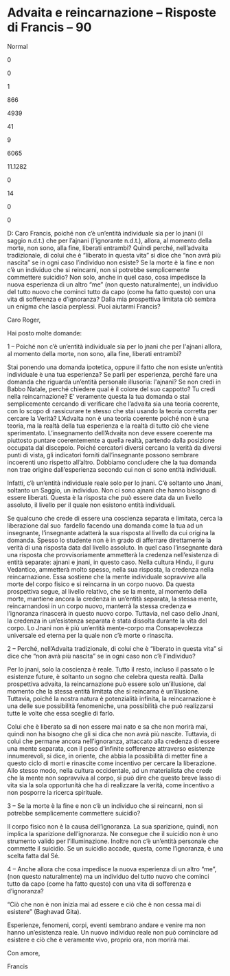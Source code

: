 # Advaita e reincarnazione – Risposte di Francis – 90

Normal

0

0

1

866

4939

41

9

6065

11.1282

0

14

0

0

D: Caro Francis, poiché non c’è un’entità individuale sia per lo jnani (il saggio n.d.t.) che per l’ajnani (l’ignorante n.d.t.), allora, al momento della morte, non sono, alla fine, liberati entrambi? Quindi perché, nell’advaita tradizionale, di colui che è “liberato in questa vita” si dice che “non avrà più nascita” se in ogni caso l’individuo non esiste? Se la morte è la fine e non c’è un individuo che si reincarni, non si potrebbe semplicemente commettere suicidio? Non solo, anche in quel caso, cosa impedisce la nuova esperienza di un altro “me” (non questo naturalmente), un individuo del tutto nuovo che cominci tutto da capo (come ha fatto questo) con una vita di sofferenza e d’ignoranza? Dalla mia prospettiva limitata ciò sembra un enigma che lascia perplessi. Puoi aiutarmi Francis?

Caro Roger,

Hai posto molte domande:

1 – Poiché non c’è un’entità individuale sia per lo jnani che per l'ajnani allora, al momento della morte, non sono, alla fine, liberati entrambi?

Stai ponendo una domanda ipotetica, oppure il fatto che non esiste un’entità individuale è una tua esperienza? Se parli per esperienza, perché fare una domanda che riguarda un’entità personale illusoria: l'ajnani? Se non credi in Babbo Natale, perché chiedere qual è il colore del suo cappotto? Tu credi nella reincarnazione? E’ veramente questa la tua domanda o stai semplicemente cercando di verificare che l’advaita sia una teoria coerente, con lo scopo di rassicurare te stesso che stai usando la teoria corretta per cercare la Verità? L’Advaita non è una teoria coerente poiché non è una teoria, ma la realtà della tua esperienza e la realtà di tutto ciò che viene sperimentato. L’insegnamento dell’Advaita non deve essere coerente ma piuttosto puntare coerentemente a quella realtà, partendo dalla posizione occupata dal discepolo. Poiché cercatori diversi cercano la verità da diversi punti di vista, gli indicatori forniti dall’insegnante possono sembrare incoerenti uno rispetto all’altro. Dobbiamo concludere che la tua domanda non trae origine dall’esperienza secondo cui non ci sono entità individuali.

Infatti, c’è un’entità individuale reale solo per lo jnani. C’è soltanto uno Jnani, soltanto un Saggio, un individuo. Non ci sono ajnani che hanno bisogno di essere liberati. Questa è la risposta che può essere data da un livello assoluto, il livello per il quale non esistono entità individuali.

Se qualcuno che crede di essere una coscienza separata e limitata, cerca la liberazione dal suo  fardello facendo una domanda come la tua ad un insegnante, l’insegnante adatterà la sua risposta al livello da cui origina la domanda. Spesso lo studente non è in grado di afferrare direttamente la verità di una risposta data dal livello assoluto. In quel caso l’insegnante darà una risposta che provvisoriamente ammetterà la credenza nell’esistenza di entità separate: ajnani e jnani, in questo caso. Nella cultura Hindu, il guru Vedantico, ammetterà molto spesso, nella sua risposta, la credenza nella reincarnazione. Essa sostiene che la mente individuale sopravvive alla morte del corpo fisico e si reincarna in un corpo nuovo. Da questa prospettiva segue, al livello relativo, che se la mente, al momento della morte, mantiene ancora la credenza in un’entità separata, la stessa mente, reincarnandosi in un corpo nuovo, manterrà la stessa credenza e l’ignoranza rinascerà in questo nuovo corpo. Tuttavia, nel caso dello Jnani, la credenza in un’esistenza separata è stata dissolta durante la vita del corpo. Lo Jnani non è più un’entità mente-corpo ma Consapevolezza universale ed eterna per la quale non c’è morte o rinascita.

2 – Perché, nell’Advaita tradizionale, di colui che è “liberato in questa vita” si dice che “non avrà più nascita” se in ogni caso non c’è l’individuo?

Per lo jnani, solo la coscienza è reale. Tutto il resto, incluso il passato o le esistenze future, è soltanto un sogno che celebra questa realtà. Dalla prospettiva advaita, la reincarnazione può essere solo un’illusione, dal momento che la stessa entità limitata che si reincarna è un’illusione. Tuttavia, poiché la nostra natura è potenzialità infinita, la reincarnazione è una delle sue possibilità fenomeniche, una possibilità che può realizzarsi tutte le volte che essa sceglie di farlo.

Colui che è liberato sa di non essere mai nato e sa che non morirà mai, quindi non ha bisogno che gli si dica che non avrà più nascite. Tuttavia, di colui che permane ancora nell’ignoranza, attaccato alla credenza di essere una mente separata, con il peso d’infinite sofferenze attraverso esistenze innumerevoli, si dice, in oriente, che abbia la possibilità di metter fine a questo ciclo di morti e rinascite come incentivo per cercare la liberazione. Allo stesso modo, nella cultura occidentale, ad un materialista che crede che la mente non sopravviva al corpo, si può dire che questo breve lasso di vita sia la sola opportunità che ha di realizzare la verità, come incentivo a non posporre la ricerca spirituale.

3 – Se la morte è la fine e non c’è un individuo che si reincarni, non si potrebbe semplicemente commettere suicidio?

Il corpo fisico non è la causa dell’ignoranza. La sua sparizione, quindi, non implica la sparizione dell’ignoranza. Ne consegue che il suicidio non è uno strumento valido per l’illuminazione. Inoltre non c’è un’entità personale che commette il suicidio. Se un suicidio accade, questa, come l’ignoranza, è una scelta fatta dal Sé.

4 – Anche allora che cosa impedisce la nuova esperienza di un altro “me”, (non questo naturalmente) ma un individuo del tutto nuovo che cominci tutto da capo (come ha fatto questo) con una vita di sofferenza e d’ignoranza?

“Ciò che non è non inizia mai ad essere e ciò che è non cessa mai di esistere” (Baghavad Gita).

Esperienze, fenomeni, corpi, eventi sembrano andare e venire ma non hanno un’esistenza reale. Un nuovo individuo reale non può cominciare ad esistere e ciò che è veramente vivo, proprio ora, non morirà mai.

Con amore,  

Francis


